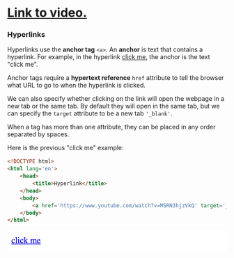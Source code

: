 # [Link to video.](https://www.youtube.com/watch?v=VejCgn7VzWU&list=PLVD25niNi0Bk1YWMw3RRMgqYjCRoZYisT)

### Hyperlinks

Hyperlinks use the **anchor tag** `<a>`. An **anchor** is text that contains a hyperlink. For example, in the hyperlink [click me](https://www.youtube.com/watch?v=MSRN3hjzVkQ), the anchor is the text "click me". 

Anchor tags require a **hypertext reference** `href` attribute to tell the browser what URL to go to when the hyperlink is clicked. 

We can also specify whether clicking on the link will open the webpage in a new tab or the same tab. By default they will open in the same tab, but we can specify the `target` attribute to be a new tab `'_blank'`.

When a tag has more than one attribute, they can be placed in any order separated by spaces. 

Here is the previous "click me" example:

```html
<!DOCTYPE html>
<html lang='en'>
    <head>
        <title>Hyperlink</title>
    </head>
    <body>
        <a href='https://www.youtube.com/watch?v=MSRN3hjzVkQ' target='_blank'>click me</a>
    </body>
</html>
```

![](../../Images/html_anchor.png)
